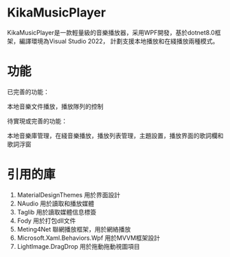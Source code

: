 ﻿# KikaMusicPlayer

KikaMusicPlayer是一款輕量級的音樂播放器，采用WPF開發，基於dotnet8.0框架，編譯環境為Visual Studio 2022， 計劃支援本地播放和在綫播放兩種模式。

# 功能

已完善的功能：

本地音樂文件播放，播放隊列的控制

待實現或完善的功能：

本地音樂庫管理，在綫音樂播放，播放列表管理，主題設置，播放界面的歌詞欄和歌詞浮窗

# 引用的庫

1. MaterialDesignThemes 用於界面設計
2. NAudio 用於讀取和播放媒體
3. Taglib 用於讀取媒體信息標簽
4. Fody 用於打包dll文件
5. Meting4Net 聯網播放框架，用於網絡播放
6. Microsoft.Xaml.Behaviors.Wpf 用於MVVM框架設計
7. LightImage.DragDrop 用於拖動拖動視圖項目
